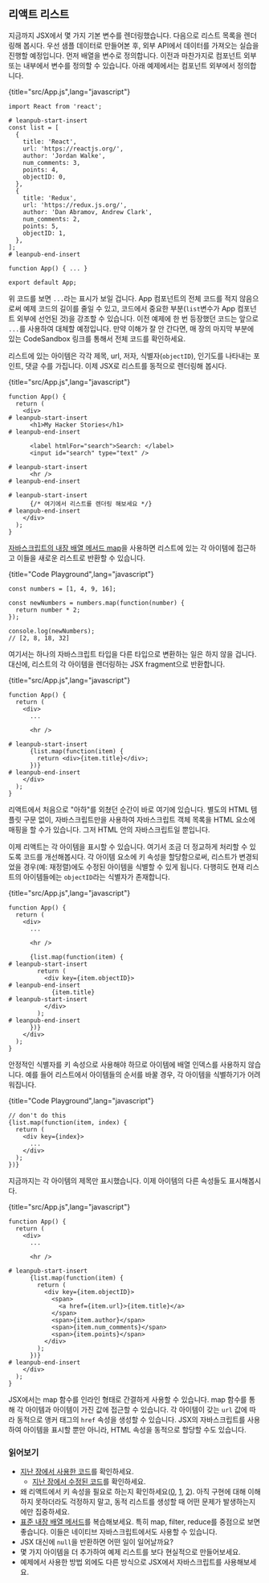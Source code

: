 ## 리액트 리스트

지금까지 JSX에서 몇 가지 기본 변수를 렌더링했습니다. 다음으로 리스트 목록을 렌더링해 봅시다. 우선 샘플 데이터로 만들어본 후, 외부 API에서 데이터를 가져오는 실습을 진행할 예정입니다. 먼저 배열을 변수로 정의합니다. 이전과 마찬가지로 컴포넌트 외부 또는 내부에서 변수를 정의할 수 있습니다. 아래 예제에서는 컴포넌트 외부에서 정의합니다.

{title="src/App.js",lang="javascript"}
~~~~~~~
import React from 'react';

# leanpub-start-insert
const list = [
  {
    title: 'React',
    url: 'https://reactjs.org/',
    author: 'Jordan Walke',
    num_comments: 3,
    points: 4,
    objectID: 0,
  },
  {
    title: 'Redux',
    url: 'https://redux.js.org/',
    author: 'Dan Abramov, Andrew Clark',
    num_comments: 2,
    points: 5,
    objectID: 1,
  },
];
# leanpub-end-insert

function App() { ... }

export default App;
~~~~~~~

위 코드를 보면 `...`라는 표시가 보일 겁니다. App 컴포넌트의 전체 코드를 적지 않음으로써 예제 코드의 길이를 줄일 수 있고, 코드에서 중요한 부분(`list`변수가 App 컴포넌트 외부에 선언된 것)을 강조할 수 있습니다. 이전 예제에 한 번 등장했던 코드는 앞으로 `...`를 사용하여 대체할 예정입니다. 만약 이해가 잘 안 간다면, 매 장의 마지막 부분에 있는 CodeSandbox 링크를 통해서 전체 코드를 확인하세요.

리스트에 있는 아이템은 각각 제목, url, 저자, 식별자(`objectID`), 인기도를 나타내는 포인트, 댓글 수를 가집니다. 이제 JSX로 리스트를 동적으로 렌더링해 봅시다.

{title="src/App.js",lang="javascript"}
~~~~~~~
function App() {
  return (
    <div>
# leanpub-start-insert
      <h1>My Hacker Stories</h1>
# leanpub-end-insert

      <label htmlFor="search">Search: </label>
      <input id="search" type="text" />

# leanpub-start-insert
      <hr />
# leanpub-end-insert

# leanpub-start-insert
      {/* 여기에서 리스트를 렌더링 해보세요 */}
# leanpub-end-insert
    </div>
  );
}
~~~~~~~

[자바스크립트의 내장 배열 메서드 map](https://developer.mozilla.org/en-US/docs/Web/JavaScript/Reference/Global_Objects/Array/map)을 사용하면 리스트에 있는 각 아이템에 접근하고 이들을 새로운 리스트로 반환할 수 있습니다.

{title="Code Playground",lang="javascript"}
~~~~~~~
const numbers = [1, 4, 9, 16];

const newNumbers = numbers.map(function(number) {
  return number * 2;
});

console.log(newNumbers);
// [2, 8, 18, 32]
~~~~~~~

여기서는 하나의 자바스크립트 타입을 다른 타입으로 변환하는 일은 하지 않을 겁니다. 대신에, 리스트의 각 아이템을 렌더링하는 JSX fragment으로 반환합니다.

{title="src/App.js",lang="javascript"}
~~~~~~~
function App() {
  return (
    <div>
      ...

      <hr />

# leanpub-start-insert
      {list.map(function(item) {
        return <div>{item.title}</div>;
      })}
# leanpub-end-insert
    </div>
  );
}
~~~~~~~

리액트에서 처음으로 "아하"를 외쳤던 순간이 바로 여기에 있습니다. 별도의 HTML 템플릿 구문 없이, 자바스크립트만을 사용하여 자바스크립트 객체 목록을 HTML 요소에 매핑을 할 수가 있습니다. 그저 HTML 안의 자바스크립트일 뿐입니다.

이제 리액트는 각 아이템을 표시할 수 있습니다. 여기서 조금 더 정교하게 처리할 수 있도록 코드를 개선해봅시다. 각 아이템 요소에 키 속성을 할당함으로써, 리스트가 변경되었을 경우(예: 재정렬)에도 수정된 아이템을 식별할 수 있게 됩니다. 다행히도 현재 리스트의 아이템들에는 `objectID`라는 식별자가 존재합니다. 

{title="src/App.js",lang="javascript"}
~~~~~~~
function App() {
  return (
    <div>
      ...

      <hr />

      {list.map(function(item) {
# leanpub-start-insert
        return (
          <div key={item.objectID}>
# leanpub-end-insert
            {item.title}
# leanpub-start-insert
          </div>
        );
# leanpub-end-insert
      })}
    </div>
  );
}
~~~~~~~

안정적인 식별자를 키 속성으로 사용해야 하므로 아이템에 배열 인덱스를 사용하지 않습니다. 예를 들어 리스트에서 아이템들의 순서를 바꿀 경우, 각 아이템을 식별하기가 어려워집니다.

{title="Code Playground",lang="javascript"}
~~~~~~~
// don't do this
{list.map(function(item, index) {
  return (
    <div key={index}>
      ...
    </div>
  );
})}
~~~~~~~

지금까지는 각 아이템의 제목만 표시했습니다. 이제 아이템의 다른 속성들도 표시해봅시다.

{title="src/App.js",lang="javascript"}
~~~~~~~
function App() {
  return (
    <div>
      ...

      <hr />

# leanpub-start-insert
      {list.map(function(item) {
        return (
          <div key={item.objectID}>
            <span>
              <a href={item.url}>{item.title}</a>
            </span>
            <span>{item.author}</span>
            <span>{item.num_comments}</span>
            <span>{item.points}</span>
          </div>
        );
      })}
# leanpub-end-insert
    </div>
  );
}
~~~~~~~

JSX에서는 map 함수를 인라인 형태로 간결하게 사용할 수 있습니다. map 함수를 통해 각 아이템과 아이템이 가진 값에 접근할 수 있습니다. 각 아이템이 갖는 `url` 값에 따라 동적으로 앵커 태그의 `href` 속성을 생성할 수 있습니다. JSX의 자바스크립트를 사용하여 아이템을 표시할 뿐만 아니라, HTML 속성을 동적으로 할당할 수도 있습니다.

### 읽어보기

* [지난 장에서 사용한 코드](https://codesandbox.io/s/github/the-road-to-learn-react/hacker-stories/tree/hs/Lists-in-React)를 확인하세요.
  * [지난 장에서 수정된 코드](https://github.com/the-road-to-learn-react/hacker-stories/compare/hs/React-JSX...hs/Lists-in-React?expand=1)를 확인하세요.
* 왜 리액트에서 키 속성을 필요로 하는지 확인하세요([0](https://dev.to/jtonzing/the-significance-of-react-keys---a-visual-explanation--56l7), [1](https://www.robinwieruch.de/react-list-key), [2](https://reactjs.org/docs/lists-and-keys.html)). 아직 구현에 대해 이해하지 못하더라도 걱정하지 말고, 동적 리스트를 생성할 때 어떤 문제가 발생하는지에만 집중하세요.
* [표준 내장 배열 메서드](https://developer.mozilla.org/en-US/docs/Web/JavaScript/Reference/Global_Objects/Array/)를 복습해보세요. 특히 map, filter, reduce를 중점으로 보면 좋습니다. 이들은 네이티브 자바스크립트에서도 사용할 수 있습니다.
* JSX 대신에 `null`을 반환하면 어떤 일이 일어날까요?
* 몇 가지 아이템을 더 추가하여 예제 리스트를 보다 현실적으로 만들어보세요.
* 예제에서 사용한 방법 외에도 다른 방식으로 JSX에서 자바스크립트를 사용해보세요.


